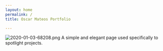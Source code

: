 ```yaml
---
layout: home
permalink: /
title: Oscar Mateos Portfolio

---
```


![2020-01-03-68208.png](https://mateosdev.github.io/portfolioview/assets/2020-01-03-68208.png)
A simple and elegant page used specifically to spotlight projects.


